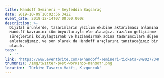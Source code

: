 ```yaml
---
title: Handoff Semineri — Seyfeddin Başsaraç
date: 2019-10-09T10:02:56.342Z
event_date: 2019-12-14T07:00:00.000Z
description: >-
  Dijital ürünlerde, tasarımların yazılım ekibine aktarılması anlamına gelen
  Handoff kavramını tüm boyutlarıyla ele alacağız. Yazılım geliştirme
  süreçlerini kolaylaştırmak ve hızlandırmak adına tasarımcılara düşen görevleri
  anlatacağımız, ve son olarak da Handoff araçlarını tanıtacağımız bir seminer
  olacak. 
tags:
  - ''
link: 'https://www.eventbrite.com/e/handoff-semineri-tickets-84902773481'
thumbnail: /img/twitter-post-workshop-handoff.png
location: 'Türkiye Tasarım Vakfı, Kuzguncuk'
---
```


